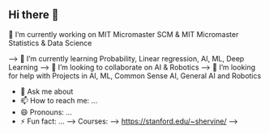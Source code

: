 ## Hi there 👋

<!--
**shivamrastogi2004/shivamrastogi2004** is a ✨ _special_ ✨ repository because its `README.md` (this file) appears on your GitHub profile.

Here are some ideas to get you started:

--> 🔭 I’m currently working on MIT Micromaster SCM & MIT Micromaster Statistics & Data Science
--> 🌱 I’m currently learning Probability, Linear regression, AI, ML, Deep Learning
--> 👯 I’m looking to collaborate on AI & Robotics
--> 🤔 I’m looking for help with Projects in AI, ML, Common Sense AI, General AI and Robotics
- 💬 Ask me about 
- 📫 How to reach me: ...
- 😄 Pronouns: ...
- ⚡ Fun fact: ...
--> Courses:
--> https://stanford.edu/~shervine/
--> 

